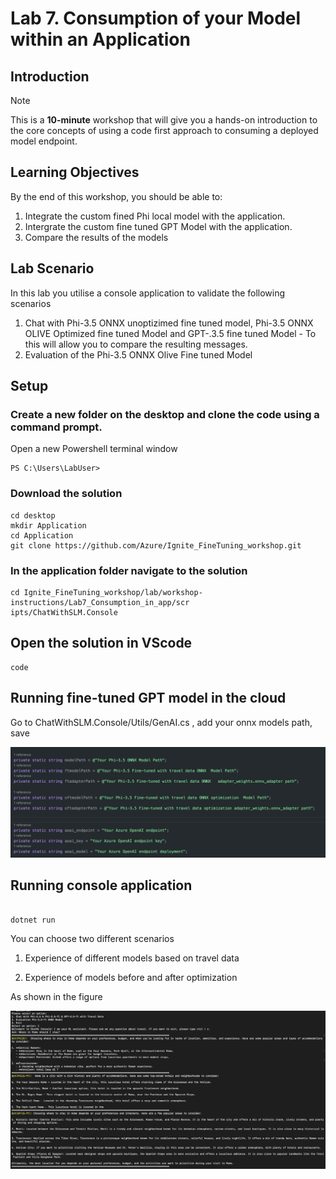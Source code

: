 # Lab 7. Consumption of your Model within an Application 

## Introduction

> [!NOTE]
>This is a **10-minute** workshop that will give you a hands-on introduction to the core concepts of using a code first approach to consuming a deployed model endpoint.

## Learning Objectives

By the end of this workshop, you should be able to:
1. Integrate the custom fined Phi local model with the application.
1. Intergrate the custom fine tuned GPT Model with the application.
2. Compare the results of the models

## Lab Scenario
In this lab you utilise a console application to validate the following scenarios 
1. Chat with Phi-3.5 ONNX unoptizimed fine tuned model, Phi-3.5 ONNX OLIVE Optimized fine tuned Model and GPT-.3.5 fine tuned Model - To this will allow you to compare the resulting messages.
2. Evaluation of the Phi-3.5 ONNX Olive Fine tuned Model 

## Setup 

### Create a new folder on the desktop and clone the code using a command prompt.

Open a new Powershell terminal window

``` 
PS C:\Users\LabUser>
```

### Download the solution 

```
cd desktop
mkdir Application
cd Application
git clone https://github.com/Azure/Ignite_FineTuning_workshop.git
```

### In the application folder navigate to the solution 

```
cd Ignite_FineTuning_workshop/lab/workshop-instructions/Lab7_Consumption_in_app/scr
ipts/ChatWithSLM.Console
```

## Open the solution in VScode 

```
code
```

## Running fine-tuned GPT model in the cloud 

Go to ChatWithSLM.Console/Utils/GenAI.cs , add your onnx models path, save

![location](./images/location.png)


## Running console application


```

dotnet run

```

You can choose two different scenarios

1. Experience of different models based on travel data

2. Experience of models before and after optimization

As shown in the figure


![result](./images/result.png)
